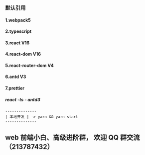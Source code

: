 ### 默认引用

#### 1.webpack5

#### 2.typescript

#### 3.react V16

#### 4.react-dom V16

#### 5.react-router-dom V4

#### 6.antd V3

#### 7.prettier

##### react -ts - antd3

```
--------------
| 本地开发 | -> yarn && yarn start
--------------
```

## web 前端小白、高级进阶群， 欢迎 QQ 群交流 （213787432）
